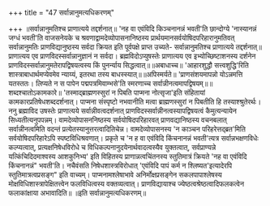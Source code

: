 +++
title = "47 सर्वान्नानुमत्यधिकरणम्"

+++
॥सर्वान्नानुमतिश्च प्राणात्यये तद्दर्शनात्॥ 'नह वा एवंविदि किञ्चनानन्नं भवती'ति छान्दोग्ये 'नास्यानन्नं जग्धं भवती'ति वाजसनेयके च श्रवणाद्वामदेव्योपासनानिष्ठस्य प्रार्थयमानसर्वयोषिदपरिहारानुमतिवत् सर्वान्नानुमतिः प्राणविद्यानुष्ठस्य सर्वदा क्रियत इति पूर्वपक्षे प्राप्त उच्यते- सर्वान्नानुमतिश्च प्राणात्यये तद्दर्शनात्॥ प्राणात्यय एव प्राणविदस्सर्वान्नानुज्ञानं न सर्वदा। ब्रह्मविदोऽप्युषस्तेः प्राणात्यय एव इभ्योच्छिष्टाशनस्य दर्शनेन प्राणविदस्सर्वान्नानुमतेरापद्विषयत्वस्य किं पुनर्न्याय सिद्धत्वात्॥॥अबाधाच्च॥ 'आहारशुद्धौ सत्त्वशुद्धि'रिति शास्त्राबाधार्थमप्येवमेव न्याय्यं, इतरथा तस्य बाधस्स्यात्॥॥अपिस्मर्यते॥ 'प्राणसंशयमापन्नो योऽन्नमत्ति यतस्ततः। लिप्यते न स पापेन पद्मपत्रमिवाम्भसे'ति स्मरणाच्च सर्वान्नीनत्वमापद्विषयम्॥॥शब्दश्चातोऽकामकारे॥ 'तस्माद्ब्राह्मणस्सुरां न पिबति पाप्मना नोत्सृजा'इति संहितायां कामकारप्रतिषेधशब्ददर्शनात्। पाप्मना संस्पृष्टो नभवानीति मत्वा ब्राह्मणस्सुरां न पिबतीति हि तस्याश्श्रुतेरर्थः। ननु ब्रह्माविद उषस्तेः प्राणात्यये सर्वान्नीवत्वदर्शनात् प्राणविदस्सर्वान्नीनत्वस्यापद्विषयत्वं कैमुत्यन्यायेन सिध्यतीत्यनुपपन्नम्। वामदेव्योपासननिष्ठस्य सर्वयोषिदपरिहारवत् प्राणवद्यानिष्ठस्य वचनबलात् सर्वान्नीनत्वमिति वदन्तं प्रत्येतस्यानुत्तरत्वादितिचेन्न। वामदेव्योपासनस्य 'न काञ्चन परिहरेत्तद्ब्रत'मिति सर्वयोषिदपरिहारेऽपि स्पष्टविधिश्रवणात्। प्रकृते च 'न ह वा एवंविदि किंचनानन्नं भवती'त्यत्र सर्वान्नभक्षणविधेः कल्प्यत्वात्, प्रत्यक्षनिषेधविरोधे च विधिकल्पनानुदयेनार्थवादत्वस्यैव युक्तत्वात्, सर्वप्राण्यन्ने यत्किंचिदिदमाश्वस्य आशकुनिभ्य' इति विहितस्य प्राणान्नत्वचिंतनस्य स्तुतिमात्रं क्रियते 'नह वा एवंविदि किंचनानन्नं" भवती'ति। नचैवंसति निषेधशास्त्रविरोधात् 'एवंविदि पापं कर्म न श्लिष्यत'इत्यादेरपि स्तुतिमात्रत्वप्रसङ्ग" इति वाच्यम्। पाप्मनामश्लेषाभावे अनिर्मोक्षप्रसङ्गेन सकलपापाश्लेषस्य मोक्षविधिशास्त्रापेक्षितत्त्वेन फलविधित्वस्य वक्तव्यत्वात्। प्राणविद्यायाश्च ज्येष्ठत्वश्रेष्ठत्वादिफलकत्वेन फलाकांक्षाया अभावादिति॥ ॥इति सर्वान्नानुमत्यधिकरणम्॥